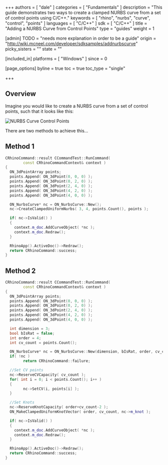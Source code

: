 +++
authors = [ "dale" ]
categories = [ "Fundamentals" ]
description = "This guide demonstrates two ways to create a clamped NURBS curve from a set of control points using C/C++."
keywords = [ "rhino", "nurbs", "curve", "control", "points" ]
languages = [ "C/C++" ]
sdk = [ "C/C++" ]
title = "Adding a NURBS Curve from Control Points"
type = "guides"
weight = 1

[admin]
TODO = "needs more explanation in order to be a guide"
origin = "http://wiki.mcneel.com/developer/sdksamples/addnurbscurve"
picky_sisters = ""
state = ""

[included_in]
platforms = [ "Windows" ]
since = 0

[page_options]
byline = true
toc = true
toc_type = "single"

+++


## Overview

Imagine you would like to create a NURBS curve from a set of control points, such that it looks like this:

![NURBS Curve Control Points](/images/adding-a-nurbs-curve-from-control-points-01.png)

There are two methods to achieve this...

## Method 1

```cpp
CRhinoCommand::result CCommandTest::RunCommand(
        const CRhinoCommandContext& context )
{
  ON_3dPointArray points;
  points.Append( ON_3dPoint(0, 0, 0) );
  points.Append( ON_3dPoint(0, 2, 0) );
  points.Append( ON_3dPoint(2, 4, 0) );
  points.Append( ON_3dPoint(4, 2, 0) );
  points.Append( ON_3dPoint(4, 0, 0) );

  ON_NurbsCurve* nc = ON_NurbsCurve::New();
  nc->CreateClampedUniformNurbs( 3, 4, points.Count(), points );

  if( nc->IsValid() )
  {
    context.m_doc.AddCurveObject( *nc );
    context.m_doc.Redraw();
  }

  RhinoApp().ActiveDoc()->Redraw();
  return CRhinoCommand::success;
}
```

## Method 2

```cpp
CRhinoCommand::result CCommandTest::RunCommand(
        const CRhinoCommandContext& context )
{
  ON_3dPointArray points;
  points.Append( ON_3dPoint(0, 0, 0) );
  points.Append( ON_3dPoint(0, 2, 0) );
  points.Append( ON_3dPoint(2, 4, 0) );
  points.Append( ON_3dPoint(4, 2, 0) );
  points.Append( ON_3dPoint(4, 0, 0) );

  int dimension = 3;
  bool bIsRat = false;
  int order = 4;
  int cv_count = points.Count();

  ON_NurbsCurve* nc = ON_NurbsCurve::New(dimension, bIsRat, order, cv_count);
  if( !nc )
        return CRhinoCommand::failure;

  //Set CV points
  nc->ReserveCVCapacity( cv_count );
  for( int i = 0; i < points.Count(); i++ )
  {
        nc->SetCV(i, points[i] );
  }

  //Set Knots
  nc->ReserveKnotCapacity( order+cv_count-2 );
  ON_MakeClampedUniformKnotVector( order, cv_count, nc->m_knot );

  if( nc->IsValid() )
  {
    context.m_doc.AddCurveObject( *nc );
    context.m_doc.Redraw();
  }

  RhinoApp().ActiveDoc()->Redraw();
  return CRhinoCommand::success;
}
```
